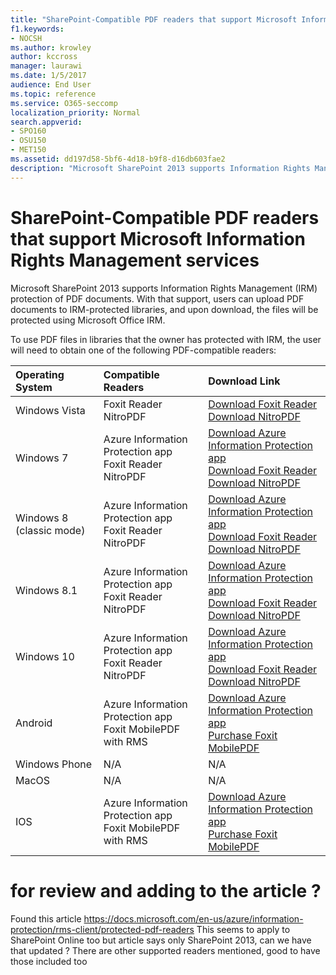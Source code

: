 ```yaml
---
title: "SharePoint-Compatible PDF readers that support Microsoft Information Rights Management services"
f1.keywords:
- NOCSH
ms.author: krowley
author: kccross
manager: laurawi
ms.date: 1/5/2017
audience: End User
ms.topic: reference
ms.service: O365-seccomp
localization_priority: Normal
search.appverid:
- SPO160
- OSU150
- MET150
ms.assetid: dd197d58-5bf6-4d18-b9f8-d16db603fae2
description: "Microsoft SharePoint 2013 supports Information Rights Management (IRM) protection of PDF documents. With that support, users can upload PDF documents to IRM-protected libraries, and upon download, the files will be protected using Microsoft Office IRM."
---
```


# SharePoint-Compatible PDF readers that support Microsoft Information Rights Management services

Microsoft SharePoint 2013 supports Information Rights Management (IRM) protection of PDF documents. With that support, users can upload PDF documents to IRM-protected libraries, and upon download, the files will be protected using Microsoft Office IRM.
  
To use PDF files in libraries that the owner has protected with IRM, the user will need to obtain one of the following PDF-compatible readers:
  
|**Operating System**|**Compatible Readers**|**Download Link**|
|:-----|:-----|:-----|
|Windows Vista  <br/> |Foxit Reader  <br/> NitroPDF  <br/> |[Download Foxit Reader](https://go.microsoft.com/fwlink/?linkid=253210) <br/> [Download NitroPDF](https://www.gonitro.com/pdf-reader) <br/> |
|Windows 7  <br/> |Azure Information Protection app  <br/> Foxit Reader  <br/> NitroPDF  <br/> |[Download Azure Information Protection app](https://go.microsoft.com/fwlink/?linkid=837797) <br/> [Download Foxit Reader](https://go.microsoft.com/fwlink/?linkid=253210) <br/> [Download NitroPDF](https://www.gonitro.com/pdf-reader) <br/> |
|Windows 8 (classic mode)  <br/> |Azure Information Protection app  <br/> Foxit Reader  <br/> NitroPDF  <br/> |[Download Azure Information Protection app](https://go.microsoft.com/fwlink/?linkid=837797) <br/> [Download Foxit Reader](https://go.microsoft.com/fwlink/?linkid=253210) <br/> [Download NitroPDF](https://www.gonitro.com/pdf-reader) <br/> |
|Windows 8.1  <br/> |Azure Information Protection app  <br/> Foxit Reader  <br/> NitroPDF  <br/> |[Download Azure Information Protection app](https://go.microsoft.com/fwlink/?linkid=837797) <br/> [Download Foxit Reader](https://go.microsoft.com/fwlink/?linkid=253210) <br/> [Download NitroPDF](https://www.gonitro.com/pdf-reader) <br/> |
|Windows 10  <br/> |Azure Information Protection app  <br/> Foxit Reader  <br/> NitroPDF  <br/> |[Download Azure Information Protection app](https://go.microsoft.com/fwlink/?linkid=837797) <br/> [Download Foxit Reader](https://go.microsoft.com/fwlink/?linkid=253210) <br/> [Download NitroPDF](https://www.gonitro.com/pdf-reader) <br/> |
|Android  <br/> |Azure Information Protection app  <br/> Foxit MobilePDF with RMS  <br/> |[Download Azure Information Protection app](https://go.microsoft.com/fwlink/?linkid=836827) <br/> [Purchase Foxit MobilePDF](https://play.google.com/store/apps/details?id=com.foxit.mobile.pdf.lite) <br/> |
|Windows Phone  <br/> |N/A  <br/> |N/A  <br/> |
|MacOS  <br/> |N/A  <br/> |N/A  <br/> |
|IOS  <br/> |Azure Information Protection app  <br/> Foxit MobilePDF with RMS  <br/> |[Download Azure Information Protection app](https://go.microsoft.com/fwlink/?linkid=836828) <br/> [Purchase Foxit MobilePDF](https://play.google.com/store/apps/details?id=com.foxit.mobile.pdf.lite) <br/> |
   
for review and adding to the article ?
====
Found this article https://docs.microsoft.com/en-us/azure/information-protection/rms-client/protected-pdf-readers
This seems to apply to SharePoint Online too but article says only SharePoint 2013, can we have that updated ?
There are other supported readers mentioned, good to have those included too
